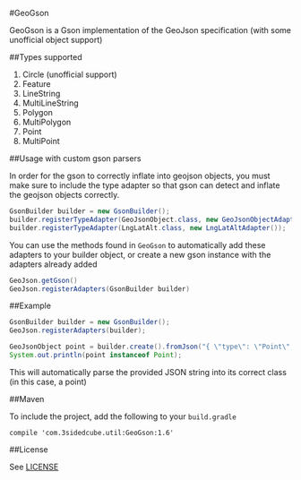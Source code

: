 #GeoGson

GeoGson is a Gson implementation of the GeoJson specification (with some unofficial object support)

##Types supported

1. Circle (unofficial support)
1. Feature
1. LineString
1. MultiLineString
1. Polygon
1. MultiPolygon
1. Point
1. MultiPoint

##Usage with custom gson parsers

In order for the gson to correctly inflate into geojson objects, you must make sure to include the type adapter so that gson can detect and inflate the geojson objects correctly.

```java
GsonBuilder builder = new GsonBuilder();
builder.registerTypeAdapter(GeoJsonObject.class, new GeoJsonObjectAdapter());
builder.registerTypeAdapter(LngLatAlt.class, new LngLatAltAdapter());
```

You can use the methods found in `GeoGson` to automatically add these adapters to your builder object, or create a new gson instance with the adapters already added

```java
GeoJson.getGson()
GeoJson.registerAdapters(GsonBuilder builder)
```

##Example

```java
GsonBuilder builder = new GsonBuilder();
GeoJson.registerAdapters(builder);

GeoJsonObject point = builder.create().fromJson("{ \"type\": \"Point\", \"coordinates\": [100.0, 0.0] }", GeoJsonObject.class);
System.out.println(point instanceof Point);
```

This will automatically parse the provided JSON string into its correct class (in this case, a point)

##Maven

To include the project, add the following to your `build.gradle`

```
compile 'com.3sidedcube.util:GeoGson:1.6'
```

##License

See [LICENSE](LICENSE)
